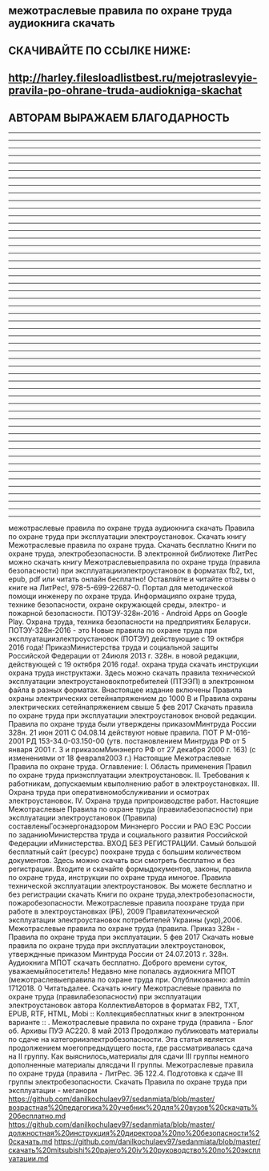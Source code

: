 межотраслевые правила по охране труда аудиокнига скачать
--------------------------------------------------
СКАЧИВАЙТЕ ПО ССЫЛКЕ НИЖЕ:
--------------------------------------------------
http://harley.filesloadlistbest.ru/mejotraslevyie-pravila-po-ohrane-truda-audiokniga-skachat
--------------------------------------------------
АВТОРАМ ВЫРАЖАЕМ БЛАГОДАРНОСТЬ
--------------------------------------------------
--------------------------------------------------
--------------------------------------------------
--------------------------------------------------
--------------------------------------------------
--------------------------------------------------
--------------------------------------------------
--------------------------------------------------
--------------------------------------------------
--------------------------------------------------
--------------------------------------------------
--------------------------------------------------
--------------------------------------------------
--------------------------------------------------
--------------------------------------------------
--------------------------------------------------
--------------------------------------------------
--------------------------------------------------
--------------------------------------------------
--------------------------------------------------
--------------------------------------------------
--------------------------------------------------
--------------------------------------------------
--------------------------------------------------
--------------------------------------------------
--------------------------------------------------
--------------------------------------------------
--------------------------------------------------
--------------------------------------------------
--------------------------------------------------
--------------------------------------------------
--------------------------------------------------
--------------------------------------------------
--------------------------------------------------
--------------------------------------------------
--------------------------------------------------
--------------------------------------------------
--------------------------------------------------
--------------------------------------------------
--------------------------------------------------
--------------------------------------------------
--------------------------------------------------
--------------------------------------------------
--------------------------------------------------
--------------------------------------------------
--------------------------------------------------
--------------------------------------------------
--------------------------------------------------
--------------------------------------------------
--------------------------------------------------
--------------------------------------------------
--------------------------------------------------
--------------------------------------------------
межотраслевые правила по охране труда аудиокнига скачать Правила по охране труда при эксплуатации электроустановок. Скачать книгу Межотраслевые правила по охране труда. Скачать бесплатно Книги по охране труда, электробезопасности. В электронной библиотеке ЛитРес можно скачать книгу Межотраслевыеправила по охране труда (правила безопасности) при эксплуатацииэлектроустановок в форматах fb2, txt, epub, pdf или читать онлайн бесплатно! Оставляйте и читайте отзывы о книге на ЛитРес!, 978-5-699-22687-0. Портал для методической помощи инженеру по охране труда. Информацияпо охране труда, технике безопасности, охране окружающей среды, электро- и пожарной безопасности. ПОТЭУ-328н-2016 - Android Apps on Google Play. Охрана труда, техника безопасности на предприятиях Беларуси. ПОТЭУ-328н-2016 - это Новые правила по охране труда при эксплуатацииэлектроустановок (ПОТЭУ) действующие с 19 октября 2016 года! ПриказМинистерства труда и социальной защиты Российской Федерации от 24июля 2013 г.  328н. в новой редакции, действующей с 19 октября 2016 года!. охрана труда скачать инструкции охрана труда инструктажи. Здесь можно скачать правила технической эксплуатации электроустановокпотребителей (ПТЭЭП) в электронном файла в разных форматах.  Внастоящее издание включены Правила охраны электрических сетейнапряжением до 1000 В и Правила охраны электрических сетейнапряжением свыше
5 фев 2017  Скачать правила по охране труда при эксплуатации электроустановок вновой редакции. Правила по охране труда были утверждены приказомМинтруда России  328н. 21 июн 2011  C 04.08.14 действуют новые правила. ПОТ Р М-016-2001 РД 153-34.0-03.150-00 (утв. постановлением Минтруда РФ от 5 января 2001 г.  3 и приказомМинэнерго РФ от 27 декабря 2000 г.  163) (с изменениями от 18 февраля2003 г.) Настоящие Межотраслевые Правила по охране труда. Оглавление: I. Область применения Правил по охране труда приэксплуатации электроустановок. II. Требования к работникам, допускаемым квыполнению работ в электроустановках. III. Охрана труда при оперативномобслуживании и осмотрах электроустановок. IV. Охрана труда припроизводстве работ. Настоящие Межотраслевые Правила по охране труда (правилабезопасности) при эксплуатации электроустановок (Правила) составленыГосэнергонадзором Минэнерго России и РАО ЕЭС России по заданиюМинистерства труда и социального развития Российской Федерации иМинистерства. ВХОД БЕЗ РЕГИСТРАЦИИ. Самый большой бесплатный сайт (ресурс) поохране труда с большим количеством документов. Здесь можно скачать вси смотреть бесплатно и без регистрации. Входите и скачайте формыдокументов, законы, правила по охране труда, инструкции по охране труда имногое. Правила технической эксплуатации электроустановок. Вы можете бесплатно и без регистрации скачать Книги по охране труда,электробезопасности, пожаробезопасности.  Межотраслевые правила поохране труда при работе в электроустановках (РБ), 2009  Правилатехнической эксплуатации электроустановок потребителей Украины (укр),2006. Межотраслевые правила по охране труда (правила. Приказ 328н - Правила по охране труда при эксплуатации. 5 фев 2017  Скачать новые правила по охране труда при эксплуатации электроустановок, утвержднные приказом Минтруда России от 24.07.2013 г.  328н.
Аудиокнига МПОТ скачать бесплатно. Доброго времени суток, уважаемыйпосетитель! Недавно мне попалась аудиокнига МПОТ (межотраслевыеправила по охране труда при. Опубликованно: admin 1712018. 0  Читатьдалее. Скачать книгу Межотраслевые правила по охране труда (правилабезопасности) при эксплуатации электроустановок автора КоллективАвторов в форматах FB2, TXT, EPUB, RTF, HTML, Mobi :: Коллекциябесплатных книг в электронном варианте :: . Межотраслевые правила по охране труда (правила - Блог об. Архивы ПУЭ  AC220. 8 май 2013  Продолжаю публиковать материалы по сдаче на категорииэлектробезопасности. Эта статья является продолжением моегопредыдущего поста, где рассматривалась сдача на II группу. Как выяснилось,материалы для сдачи III группы  немного дополненные материалы длясдачи II группы. Межотраслевые правила по охране труда (правила  - ЛитРес. ЭБ 122.4. Подготовка к сдаче III группы электробезопасности. Скачать Правила по охране труда при эксплуатации  - меганорм
https://github.com/danilkochulaev97/sedanmiata/blob/master/возрастная%20педагогика%20учебник%20для%20вузов%20скачать%20бесплатно.md
https://github.com/danilkochulaev97/sedanmiata/blob/master/должностная%20инструкция%20директора%20по%20безопасности%20скачать.md
https://github.com/danilkochulaev97/sedanmiata/blob/master/скачать%20mitsubishi%20pajero%20iv%20руководство%20по%20эксплуатации.md